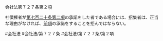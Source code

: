 会社法第７２７条第２項

社債権者が[第七百二十条第二項](会社法＿＿＿＿第７２０条第２項)の承諾をした者である場合には、招集者は、正当な理由がなければ、[前項](会社法＿＿＿＿第７２７条第１項)の承諾をすることを拒んではならない。

#会社法
#会社法/第７２７条
#会社法/第７２７条/第２項
